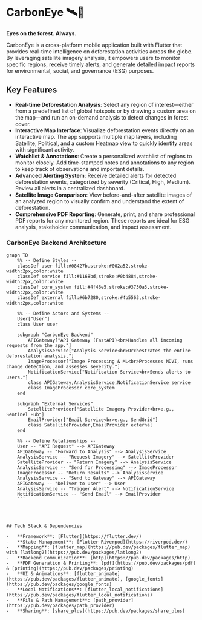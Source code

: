# CarbonEye 🛰️🌳

**Eyes on the forest. Always.**

CarbonEye is a cross-platform mobile application built with Flutter that provides real-time intelligence on deforestation activities across the globe. By leveraging satellite imagery analysis, it empowers users to monitor specific regions, receive timely alerts, and generate detailed impact reports for environmental, social, and governance (ESG) purposes.

## Key Features

-   **Real-time Deforestation Analysis**: Select any region of interest—either from a predefined list of global hotspots or by drawing a custom area on the map—and run an on-demand analysis to detect changes in forest cover.
-   **Interactive Map Interface**: Visualize deforestation events directly on an interactive map. The app supports multiple map layers, including Satellite, Political, and a custom Heatmap view to quickly identify areas with significant activity.
-   **Watchlist & Annotations**: Create a personalized watchlist of regions to monitor closely. Add time-stamped notes and annotations to any region to keep track of observations and important details.
-   **Advanced Alerting System**: Receive detailed alerts for detected deforestation events, categorized by severity (Critical, High, Medium). Review all alerts in a centralized dashboard.
-   **Satellite Image Comparison**: View before-and-after satellite images of an analyzed region to visually confirm and understand the extent of deforestation.
-   **Comprehensive PDF Reporting**: Generate, print, and share professional PDF reports for any monitored region. These reports are ideal for ESG analysis, stakeholder communication, and impact assessment.

### CarbonEye Backend Architecture

```mermaid
graph TD
    %% -- Define Styles --
    classDef user fill:#08427b,stroke:#002a52,stroke-width:2px,color:white
    classDef service fill:#1168bd,stroke:#0b4884,stroke-width:2px,color:white
    classDef core_system fill:#4f46e5,stroke:#3730a3,stroke-width:2px,color:white
    classDef external fill:#6b7280,stroke:#4b5563,stroke-width:2px,color:white

    %% -- Define Actors and Systems --
    User["User"]
    class User user

    subgraph "CarbonEye Backend"
        APIGateway["API Gateway (FastAPI)<br>Handles all incoming requests from the app."]
        AnalysisService["Analysis Service<br>Orchestrates the entire deforestation analysis."]
        ImageProcessor["Image Processing & ML<br>Processes NDVI, runs change detection, and assesses severity."]
        NotificationService["Notification Service<br>Sends alerts to users."]
        class APIGateway,AnalysisService,NotificationService service
        class ImageProcessor core_system
    end

    subgraph "External Services"
        SatelliteProvider["Satellite Imagery Provider<br>e.g., Sentinel Hub"]
        EmailProvider["Email Service<br>e.g., SendGrid"]
        class SatelliteProvider,EmailProvider external
    end

    %% -- Define Relationships --
    User -- "API Request" --> APIGateway
    APIGateway -- "Forward to Analysis" --> AnalysisService
    AnalysisService -- "Request Imagery" --> SatelliteProvider
    SatelliteProvider -- "Return Imagery" --> AnalysisService
    AnalysisService -- "Send for Processing" --> ImageProcessor
    ImageProcessor -- "Return Results" --> AnalysisService
    AnalysisService -- "Send to Gateway" --> APIGateway
    APIGateway -- "Deliver to User" --> User
    AnalysisService -- "Trigger Alert" --> NotificationService
    NotificationService -- "Send Email" --> EmailProvider
    ```
    



## Tech Stack & Dependencies

-   **Framework**: [Flutter](https://flutter.dev/)
-   **State Management**: [Flutter Riverpod](https://riverpod.dev/)
-   **Mapping**: [flutter_map](https://pub.dev/packages/flutter_map) with [latlong2](https://pub.dev/packages/latlong2)
-   **Backend Communication**: [http](https://pub.dev/packages/http)
-   **PDF Generation & Printing**: [pdf](https://pub.dev/packages/pdf) & [printing](https://pub.dev/packages/printing)
-   **UI & Animations**: [flutter_animate](https://pub.dev/packages/flutter_animate), [google_fonts](https://pub.dev/packages/google_fonts)
-   **Local Notifications**: [flutter_local_notifications](https://pub.dev/packages/flutter_local_notifications)
-   **File & Path Management**: [path_provider](https://pub.dev/packages/path_provider)
-   **Sharing**: [share_plus](https://pub.dev/packages/share_plus)




